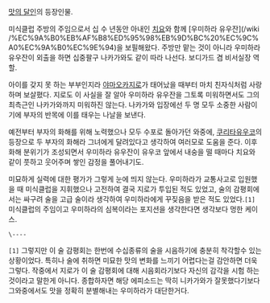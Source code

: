 [맛의 달인](%EB%A7%9B%EC%9D%98%20%EB%8B%AC%EC%9D%B8.md)의 등장인물.

미식클럽 주방의 주임으로서 십 수 년동안 아내인 [치요](%EC%B9%98%EC%9A%94.md)와 함께 [우미하라 유우잔](/wiki
/%EC%9A%B0%EB%AF%B8%ED%95%98%EB%9D%BC%20%EC%9C%A0%EC%9A%B0%EC%9E%94)을 보필해왔다.
주방만 맡는 것이 아니라 우미하라 유우잔이 외출을 하면 십중팔구 나카가와도 같이 따라 나선다. 보디가드 겸 비서실장 역할.

아이를 갖지 못 하는 부부인지라 [야마오카지로](%EC%95%BC%EB%A7%88%EC%98%A4%EC%B9%B4%20%EC%A7%80%EB%A1%9C.md)가 태어났을 때부터
마치 친자식처럼 사랑하며 보살폈다. 지로도 이 사실을 잘 알아 우미하라 유우잔을 그토록 미워하면서도 그의 최측근인 나카가와까지 미워하진
않는다. 나카가와 입장에선 두 명 모두 소중한 사람이기에 부자의 반목에 이를 태우는 나날을 보낸다.

예전부터 부자의 화해를 위해 노력했으나 모두 수포로 돌아가던 와중에, [쿠리타유우코](%EC%BF%A0%EB%A6%AC%ED%83%80%20%EC%9C%A0%EC%9A%B0%EC%BD%94.md)의 등장으로 두
부자의 화해라 그녀에게 달려있다고 생각하여 여러모로 도움을 준다. 이후 화해 분위기가 조성되면서 우미하라 유우잔이 유우코 앞에서 내숭을 떨
때마다 치요와 같이 풋하고 웃어주며 쌓인 감정을 풀어내기도.

미묘하게 실력에 대한 평가가 그렇게 눈에 띄지 않는다. 우미하라가 교통사고로 입원했을 때 미식클럽을 지휘했으나 고전하여 결국 지로가 투입된
적도 있었고, 술의 감평회에서는 싸구려 술을 고급 술이라 생각하여 우미하라에게 꾸짖음을 받은 적도 있었다.`[1]` 미식클럽의 주임이고
우미하라의 심복이라는 포지션을 생각한다면 생각보다 멍한 케이스.

`\----`

`[1]` 그렇지만 이 술 감평회는 한번에 수십종류의 술을 시음하기에 충분히 착각할수 있는 상황이었다. 특히나 술에 취하면 미묘한 맛의
변화를 느끼기 어렵다는걸 감안하면 더욱 그렇다. 작중에서 지로가 이 술 감평회에 대해 시음회라기보다 자신의 감각을 시험 하는것이라고 말한게
아니다. 종합하자면 해당 에피소드는 딱히 니카가와가 잘못했다기보다 그와중에서도 맛을 정확히 분별해내는 우미하라가 대단한거다.

